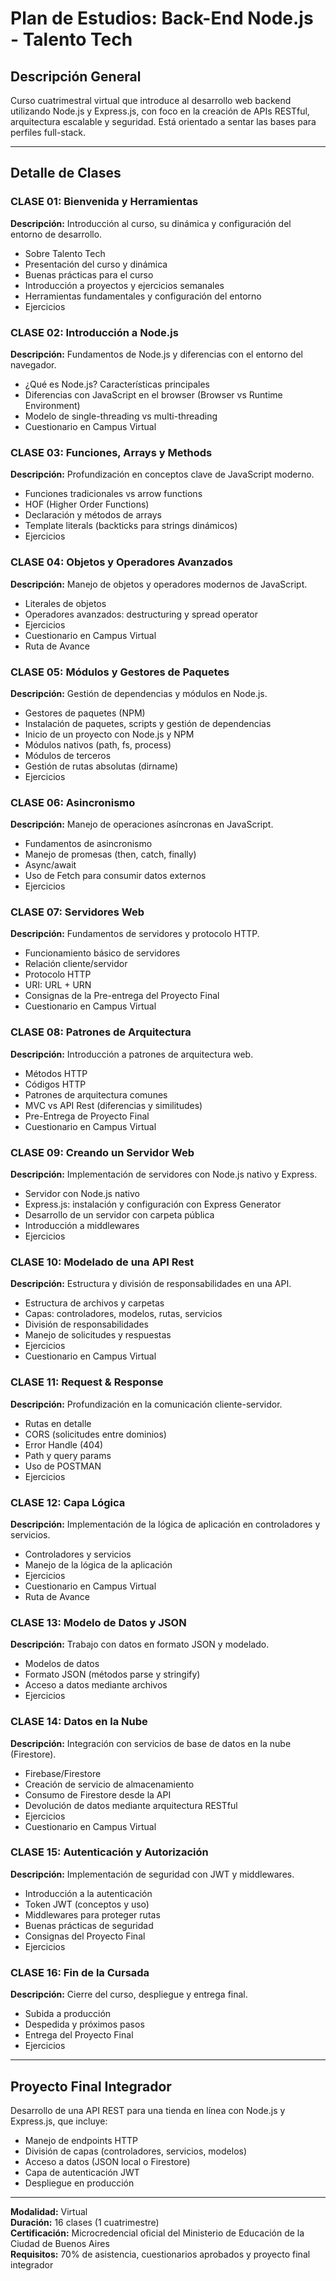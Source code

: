 # Plan de Estudios: Back-End Node.js - Talento Tech

## Descripción General

Curso cuatrimestral virtual que introduce al desarrollo web backend utilizando Node.js y Express.js, con foco en la creación de APIs RESTful, arquitectura escalable y seguridad. Está orientado a sentar las bases para perfiles full-stack.

---

## Detalle de Clases

### **CLASE 01: Bienvenida y Herramientas**

**Descripción:** Introducción al curso, su dinámica y configuración del entorno de desarrollo.

- Sobre Talento Tech
- Presentación del curso y dinámica
- Buenas prácticas para el curso
- Introducción a proyectos y ejercicios semanales
- Herramientas fundamentales y configuración del entorno
- Ejercicios

### **CLASE 02: Introducción a Node.js**

**Descripción:** Fundamentos de Node.js y diferencias con el entorno del navegador.

- ¿Qué es Node.js? Características principales
- Diferencias con JavaScript en el browser (Browser vs Runtime Environment)
- Modelo de single-threading vs multi-threading
- Cuestionario en Campus Virtual

### **CLASE 03: Funciones, Arrays y Methods**

**Descripción:** Profundización en conceptos clave de JavaScript moderno.

- Funciones tradicionales vs arrow functions
- HOF (Higher Order Functions)
- Declaración y métodos de arrays
- Template literals (backticks para strings dinámicos)
- Ejercicios

### **CLASE 04: Objetos y Operadores Avanzados**

**Descripción:** Manejo de objetos y operadores modernos de JavaScript.

- Literales de objetos
- Operadores avanzados: destructuring y spread operator
- Ejercicios
- Cuestionario en Campus Virtual
- Ruta de Avance

### **CLASE 05: Módulos y Gestores de Paquetes**

**Descripción:** Gestión de dependencias y módulos en Node.js.

- Gestores de paquetes (NPM)
- Instalación de paquetes, scripts y gestión de dependencias
- Inicio de un proyecto con Node.js y NPM
- Módulos nativos (path, fs, process)
- Módulos de terceros
- Gestión de rutas absolutas (dirname)
- Ejercicios

### **CLASE 06: Asincronismo**

**Descripción:** Manejo de operaciones asíncronas en JavaScript.

- Fundamentos de asincronismo
- Manejo de promesas (then, catch, finally)
- Async/await
- Uso de Fetch para consumir datos externos
- Ejercicios

### **CLASE 07: Servidores Web**

**Descripción:** Fundamentos de servidores y protocolo HTTP.

- Funcionamiento básico de servidores
- Relación cliente/servidor
- Protocolo HTTP
- URI: URL + URN
- Consignas de la Pre-entrega del Proyecto Final
- Cuestionario en Campus Virtual

### **CLASE 08: Patrones de Arquitectura**

**Descripción:** Introducción a patrones de arquitectura web.

- Métodos HTTP
- Códigos HTTP
- Patrones de arquitectura comunes
- MVC vs API Rest (diferencias y similitudes)
- Pre-Entrega de Proyecto Final
- Cuestionario en Campus Virtual

### **CLASE 09: Creando un Servidor Web**

**Descripción:** Implementación de servidores con Node.js nativo y Express.

- Servidor con Node.js nativo
- Express.js: instalación y configuración con Express Generator
- Desarrollo de un servidor con carpeta pública
- Introducción a middlewares
- Ejercicios

### **CLASE 10: Modelado de una API Rest**

**Descripción:** Estructura y división de responsabilidades en una API.

- Estructura de archivos y carpetas
- Capas: controladores, modelos, rutas, servicios
- División de responsabilidades
- Manejo de solicitudes y respuestas
- Ejercicios
- Cuestionario en Campus Virtual

### **CLASE 11: Request & Response**

**Descripción:** Profundización en la comunicación cliente-servidor.

- Rutas en detalle
- CORS (solicitudes entre dominios)
- Error Handle (404)
- Path y query params
- Uso de POSTMAN
- Ejercicios

### **CLASE 12: Capa Lógica**

**Descripción:** Implementación de la lógica de aplicación en controladores y servicios.

- Controladores y servicios
- Manejo de la lógica de la aplicación
- Ejercicios
- Cuestionario en Campus Virtual
- Ruta de Avance

### **CLASE 13: Modelo de Datos y JSON**

**Descripción:** Trabajo con datos en formato JSON y modelado.

- Modelos de datos
- Formato JSON (métodos parse y stringify)
- Acceso a datos mediante archivos
- Ejercicios

### **CLASE 14: Datos en la Nube**

**Descripción:** Integración con servicios de base de datos en la nube (Firestore).

- Firebase/Firestore
- Creación de servicio de almacenamiento
- Consumo de Firestore desde la API
- Devolución de datos mediante arquitectura RESTful
- Ejercicios
- Cuestionario en Campus Virtual

### **CLASE 15: Autenticación y Autorización**

**Descripción:** Implementación de seguridad con JWT y middlewares.

- Introducción a la autenticación
- Token JWT (conceptos y uso)
- Middlewares para proteger rutas
- Buenas prácticas de seguridad
- Consignas del Proyecto Final
- Ejercicios

### **CLASE 16: Fin de la Cursada**

**Descripción:** Cierre del curso, despliegue y entrega final.

- Subida a producción
- Despedida y próximos pasos
- Entrega del Proyecto Final
- Ejercicios

---

## Proyecto Final Integrador

Desarrollo de una API REST para una tienda en línea con Node.js y Express.js, que incluye:

- Manejo de endpoints HTTP
- División de capas (controladores, servicios, modelos)
- Acceso a datos (JSON local o Firestore)
- Capa de autenticación JWT
- Despliegue en producción

---

**Modalidad:** Virtual  
**Duración:** 16 clases (1 cuatrimestre)  
**Certificación:** Microcredencial oficial del Ministerio de Educación de la Ciudad de Buenos Aires  
**Requisitos:** 70% de asistencia, cuestionarios aprobados y proyecto final integrador
